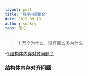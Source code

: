 ```yaml
---
layout: post
title: '程序问题整合'
date: 2019-09-19
author: smakry
tags: 笔记
---
```


> 十万个为什么，没有那么多为什么  

-[1.结构体内存对齐问题？](###结构体内存对齐问题 )

### 结构体内存对齐问题  

